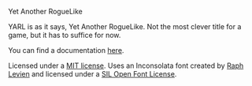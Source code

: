 Yet Another RogueLike

YARL is as it says, Yet Another RogueLike. Not the most clever title for a game, but it has to suffice for now.

You can find a documentation [here](https://izdwuut.github.io/YARL/docs).

Licensed under a [MIT license](LICENSE). Uses an Inconsolata font created by [Raph Levien](http://levien.com) and licensed under a [SIL Open Font License](assets/Inconsolata-LICENSE).
